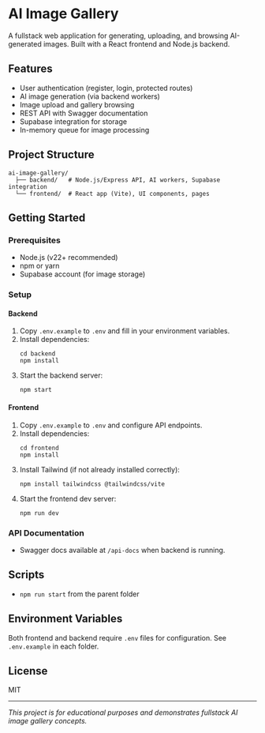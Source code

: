 # AI Image Gallery

A fullstack web application for generating, uploading, and browsing AI-generated images. Built with a React frontend and Node.js backend.

## Features

- User authentication (register, login, protected routes)
- AI image generation (via backend workers)
- Image upload and gallery browsing
- REST API with Swagger documentation
- Supabase integration for storage
- In-memory queue for image processing

## Project Structure

```
ai-image-gallery/
  ├── backend/   # Node.js/Express API, AI workers, Supabase integration
  └── frontend/  # React app (Vite), UI components, pages
```

## Getting Started

### Prerequisites

- Node.js (v22+ recommended)
- npm or yarn
- Supabase account (for image storage)

### Setup

#### Backend

1. Copy `.env.example` to `.env` and fill in your environment variables.
2. Install dependencies:
   ```
   cd backend
   npm install
   ```
3. Start the backend server:
   ```
   npm start
   ```

#### Frontend

1. Copy `.env.example` to `.env` and configure API endpoints.
2. Install dependencies:
   ```
   cd frontend
   npm install
   ```
3. Install Tailwind (if not already installed correctly):
   ```
   npm install tailwindcss @tailwindcss/vite
   ```
4. Start the frontend dev server:
   ```
   npm run dev
   ```

### API Documentation

- Swagger docs available at `/api-docs` when backend is running.

## Scripts

- `npm run start` from the parent folder

## Environment Variables

Both frontend and backend require `.env` files for configuration. See `.env.example` in each folder.

## License

MIT

---

*This project is for educational purposes and demonstrates fullstack AI image gallery concepts.*